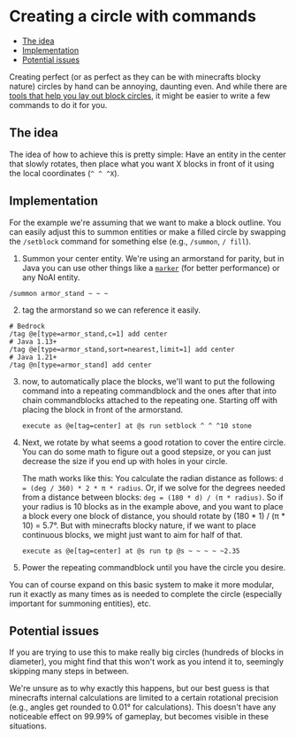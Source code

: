 # Creating a circle with commands

  - [The idea](#the-idea)
  - [Implementation](#implementation)
  - [Potential issues](#potential-issues)

Creating perfect (or as perfect as they can be with minecrafts blocky nature) circles by hand can be annoying, daunting even. And while there are [tools that help you lay out block circles](https://minecraftcirclegenerator.co/), it might be easier to write a few commands to do it for you.

## The idea

The idea of how to achieve this is pretty simple: Have an entity in the center that slowly rotates, then place what you want X blocks in front of it using the local coordinates (`^ ^ ^X`).

## Implementation

For the example we're assuming that we want to make a block outline. You can easily adjust this to summon entities or make a filled circle by swapping the `/setblock` command for something else (e.g., `/summon`, `/ fill`).

1. Summon your center entity. We're using an armorstand for parity, but in Java you can use other things like a [`marker`](https://minecraft.wiki/w/Marker) (for better performance) or any NoAI entity.

```mcfunction
/summon armor_stand ~ ~ ~
```

2. tag the armorstand so we can reference it easily.

```mcfunction
# Bedrock
/tag @e[type=armor_stand,c=1] add center
# Java 1.13+
/tag @e[type=armor_stand,sort=nearest,limit=1] add center
# Java 1.21+
/tag @n[type=armor_stand] add center
```

3. now, to automatically place the blocks, we'll want to put the following command into a repeating commandblock and the ones after that into chain commandblocks attached to the repeating one. Starting off with placing the block in front of the armorstand.
    ```mcfunction
    execute as @e[tag=center] at @s run setblock ^ ^ ^10 stone
    ```

4. Next, we rotate by what seems a good rotation to cover the entire circle. You can do some math to figure out a good stepsize, or you can just decrease the size if you end up with holes in your circle.

    The math works like this: You calculate the radian distance as follows: `d = (deg / 360) * 2 * π * radius`. Or, if we solve for the degrees needed from a distance between blocks: `deg = (180 * d) / (π * radius)`. So if your radius is 10 blocks as in the example above, and you want to place a block every one block of distance, you should rotate by (180 * 1) / (π * 10) = 5.7°. But with minecrafts blocky nature, if we want to place continuous blocks, we might just want to aim for half of that.  

    ```mcfunction
    execute as @e[tag=center] at @s run tp @s ~ ~ ~ ~ ~2.35
    ```

5. Power the repeating commandblock until you have the circle you desire.

You can of course expand on this basic system to make it more modular, run it exactly as many times as is needed to complete the circle (especially important for summoning entities), etc. 

## Potential issues

If you are trying to use this to make really big circles (hundreds of blocks in diameter), you might find that this won't work as you intend it to, seemingly skipping many steps in between.  

We're unsure as to why exactly this happens, but our best guess is that minecrafts internal calculations are limited to a certain rotational precision (e.g., angles get rounded to 0.01° for calculations). This doesn't have any noticeable effect on 99.99% of gameplay, but becomes visible in these situations.